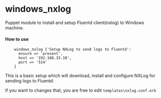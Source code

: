 # windows_nxlog

Puppet module to install and setup Fluentd client(nxlog) to Windows machine.

#### How to use

````puppet
    windows_nxlog {'Setup NXLog to send logs to Fluentd':
      ensure => 'present',
      host => '192.168.33.10',
      port => '514'
    }
````

This is a basic setup which will download, install and configure NXLog for sending logs to Fluentd.

If you want to changes that, you are free to edit `templates\nxlog.conf.erb`